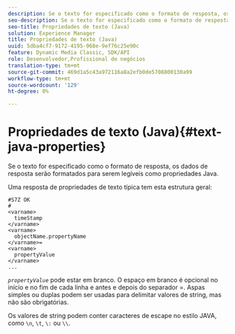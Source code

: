 ```yaml
---
description: Se o texto for especificado como o formato de resposta, os dados de resposta serão formatados para serem legíveis como propriedades Java.
seo-description: Se o texto for especificado como o formato de resposta, os dados de resposta serão formatados para serem legíveis como propriedades Java.
seo-title: Propriedades de texto (Java)
solution: Experience Manager
title: Propriedades de texto (Java)
uuid: 5dba4cf7-9172-4195-968e-9ef76c25e90c
feature: Dynamic Media Classic, SDK/API
role: Desenvolvedor,Profissional de negócios
translation-type: tm+mt
source-git-commit: 469d1a5c43a972116a8a2efb0de5708800130a99
workflow-type: tm+mt
source-wordcount: '129'
ht-degree: 0%

---
```



# Propriedades de texto (Java){#text-java-properties}

Se o texto for especificado como o formato de resposta, os dados de resposta serão formatados para serem legíveis como propriedades Java.

Uma resposta de propriedades de texto típica tem esta estrutura geral:

```
#S7Z OK
#
<varname>
  timeStamp
</varname>
<varname>
  objectName.propertyName
</varname>=
<varname>
  propertyValue
</varname>
...
```

*`propertyValue`* pode estar em branco. O espaço em branco é opcional no início e no fim de cada linha e antes e depois do separador =. Aspas simples ou duplas podem ser usadas para delimitar valores de string, mas não são obrigatórias.

Os valores de string podem conter caracteres de escape no estilo JAVA, como `\n`, `\t`, `\:` ou `\\`.
